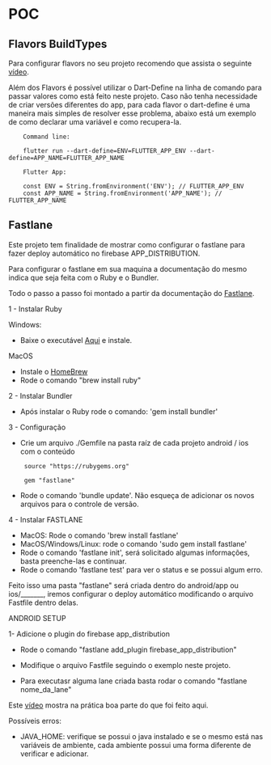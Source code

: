 # POC

## Flavors BuildTypes

Para configurar flavors no seu projeto recomendo que assista o seguinte [vídeo](https://www.youtube.com/watch?v=Vhm1Cv2uPko).

Além dos Flavors é possível utilizar o Dart-Define na linha de comando para passar valores como está feito neste projeto. Caso não tenha necessidade de criar versões diferentes do app, para cada flavor o dart-define é uma maneira mais simples de resolver esse problema, abaixo está um exemplo de como declarar uma variável e como recupera-la.

        Command line:

        flutter run --dart-define=ENV=FLUTTER_APP_ENV --dart-define=APP_NAME=FLUTTER_APP_NAME

        Flutter App:
        
        const ENV = String.fromEnvironment('ENV'); // FLUTTER_APP_ENV
        const APP_NAME = String.fromEnvironment('APP_NAME'); // FLUTTER_APP_NAME


## Fastlane

Este projeto tem finalidade de mostrar como configurar o fastlane para fazer deploy automático no firebase APP_DISTRIBUTION.

Para configurar o fastlane em sua maquina a documentação do mesmo indica que seja feita com o  Ruby e o Bundler.

Todo o passo a passo foi montado a partir da documentação do [Fastlane](https://docs.fastlane.tools/).

1 - Instalar Ruby

Windows: 

* Baixe o executável [Aqui](https://www.ruby-lang.org/pt/documentation/installation/#rubyinstaller) e instale.

MacOS 

* Instale o [HomeBrew](https://brew.sh/index_pt-br)
* Rode o comando "brew install ruby"

2 - Instalar Bundler

* Após instalar o Ruby rode o comando: 'gem install bundler'

3 - Configuração

 * Crie um arquivo ./Gemfile na pasta raíz de cada projeto android / ios com o conteúdo

        source "https://rubygems.org"

        gem "fastlane"

* Rode o comando 'bundle update'. Não esqueça de adicionar os novos arquivos para o controle de versão.

4 - Instalar FASTLANE 

 * MacOS: Rode o comando 'brew install fastlane'
 * MacOS/Windows/Linux: rode o comando 'sudo gem install fastlane'
 * Rode o comando 'fastlane init', será solicitado algumas informações, basta preenche-las e continuar.
 * Rode o comando 'fastlane test' para ver o status e se possui algum erro.


Feito isso uma pasta "fastlane" será criada dentro do android/app ou ios/_______, iremos configurar o deploy automático modificando o arquivo Fastfile dentro delas.

ANDROID SETUP

1- Adicione o plugin do firebase app_distribution

* Rode o comando "fastlane add_plugin firebase_app_distribution"
* Modifique o arquivo Fastfile seguindo o exemplo neste projeto.

* Para executasr alguma lane criada basta rodar o comando "fastlane nome_da_lane"

Este [vídeo](https://www.youtube.com/watch?v=yZNFC6N4tkU) mostra na prática boa parte do que foi feito aqui.

 Possíveis erros:

 * JAVA_HOME: verifique se possui o java instalado e se o mesmo está nas variáveis de ambiente, cada ambiente possui uma forma diferente de verificar e adicionar.





